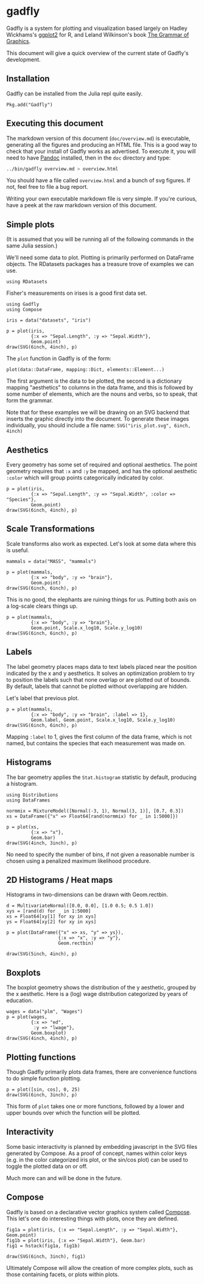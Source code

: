 
# gadfly

Gadfly is a system for plotting and visualization based largely on Hadley
Wickhams's [ggplot2](http://ggplot2.org/) for R, and Leland Wilkinson's book
[The Grammar of Graphics](http://www.cs.uic.edu/~wilkinson/TheGrammarOfGraphics/GOG.html).

This document will give a quick overview of the current state of Gadfly's
development.

## Installation

Gadfly can be installed from the Julia repl quite easily.

```{.julia execute="false"}
Pkg.add("Gadfly")
```

## Executing this document

The markdown version of this document (`doc/overview.md`) is executable,
generating all the figures and producing an HTML file. This is a good way to
check that your install of Gadfly works as advertised. To execute it, you will
need to have [Pandoc](http://johnmacfarlane.net/pandoc/) installed, then in the
`doc` directory and type:

```{.bash execute="false"}
../bin/gadfly overview.md > overview.html
```

You should have a file called `overview.html` and a bunch of svg figures. If
not, feel free to file a bug report.

Writing your own executable markdown file is very simple. If you're curious, have
a peek at the raw markdown version of this document.


## Simple plots

(It is assumed that you will be running all of the following commands in the
same Julia session.)

We'll need some data to plot. Plotting is primarily performed on DataFrame
objects. The RDatasets packages has a treasure trove of examples we can use.

```{.julia}
using RDatasets
```

Fisher's measurements on irises is a good first data set.

```{.julia}
using Gadfly
using Compose

iris = data("datasets", "iris")

p = plot(iris,
         {:x => "Sepal.Length", :y => "Sepal.Width"},
         Geom.point)
draw(SVG(6inch, 4inch), p)
```

The `plot` function in Gadfly is of the form:

```{.julia execute="false"}
plot(data::DataFrame, mapping::Dict, elements::Element...)
```

The first argument is the data to be plotted, the second is a dictionary
mapping "aesthetics" to columns in the data frame, and this is followed by some
number of elements, which are the nouns and verbs, so to speak, that form the
grammar.

Note that for these examples we will be drawing on an SVG backend that inserts
the graphic directly into the document. To generate these images individually,
you should include a file name: `SVG("iris_plot.svg", 6inch, 4inch)`

## Aesthetics

Every geometry has some set of required and optional aesthetics. The point
geometry requires that `:x` and `:y` be mapped, and has the optional aesthetic
`:color` which will group points categorically indicated by color.

```{.julia}
p = plot(iris,
         {:x => "Sepal.Length", :y => "Sepal.Width", :color => "Species"},
         Geom.point)
draw(SVG(6inch, 4inch), p)
```

## Scale Transformations

Scale transforms also work as expected. Let's look at some data where this is
useful.

```{.julia}
mammals = data("MASS", "mammals")

p = plot(mammals,
         {:x => "body", :y => "brain"},
         Geom.point)
draw(SVG(6inch, 6inch), p)
```

This is no good, the elephants are ruining things for us. Putting both axis on a
log-scale clears things up.

```{.julia}
p = plot(mammals,
         {:x => "body", :y => "brain"},
         Geom.point, Scale.x_log10, Scale.y_log10)
draw(SVG(6inch, 6inch), p)
```

## Labels

The label geometry places maps data to text labels placed near the position
indicated by the x and y aesthetics. It solves an optimization problem to try to
position the labels such that none overlap or are plotted out of bounds. By
default, labels that cannot be plotted without overlapping are hidden.

Let's label that previous plot.

```{.julia}
p = plot(mammals,
         {:x => "body", :y => "brain", :label => 1},
         Geom.label, Geom.point, Scale.x_log10, Scale.y_log10)
draw(SVG(6inch, 6inch), p)
```

Mapping `:label` to 1, gives the first column of the data frame, which is not
named, but contains the species that each measurement was made on.


## Histograms

The bar geometry applies the `Stat.histogram` statistic by default, producing a
histogram.

```{.julia}
using Distributions
using DataFrames

normmix = MixtureModel([Normal(-3, 1), Normal(3, 1)], [0.7, 0.3])
xs = DataFrame({"x" => Float64[rand(normmix) for _ in 1:5000]})

p = plot(xs,
         {:x => "x"},
         Geom.bar)
draw(SVG(4inch, 3inch), p)
```

No need to specify the number of bins, if not given a reasonable number is
chosen using a penalized maximum likelihood procedure.


## 2D Histograms / Heat maps

Histograms in two-dimensions can be drawn with Geom.rectbin.

```{.julia}
d = MultivariateNormal([0.0, 0.0], [1.0 0.5; 0.5 1.0])
xys = [rand(d) for _ in 1:5000]
xs = Float64[xy[1] for xy in xys]
ys = Float64[xy[2] for xy in xys]

p = plot(DataFrame({"x" => xs, "y" => ys}),
                   {:x => "x", :y => "y"},
                   Geom.rectbin)

draw(SVG(5inch, 4inch), p)
```


## Boxplots

The boxplot geometry shows the distribution of the y aesthetic, grouped by the x
aesthetic. Here is a (log) wage distribution categorized by years of education.

```{.julia}
wages = data("plm", "Wages")
p = plot(wages,
         {:x => "ed",
          :y => "lwage"},
         Geom.boxplot)
draw(SVG(4inch, 4inch), p)
```


## Plotting functions

Though Gadfly primarily plots data frames, there are convenience functions to do
simple function plotting.

```{.julia}
p = plot([sin, cos], 0, 25)
draw(SVG(6inch, 3inch), p)
```

This form of `plot` takes one or more functions, followed by a lower and upper
bounds over which the function will be plotted.


## Interactivity

Some basic interactivity is planned by embedding javascript in the SVG files
generated by Compose. As a proof of concept, names within color keys (e.g. in
the color categorized iris plot, or the sin/cos plot) can be used to toggle the
plotted data on or off.

Much more can and will be done in the future.

## Compose

Gadfly is based on a declarative vector graphics system called
[Compose](https://github.com/dcjones/Compose.jl). This let's one do interesting
things with plots, once they are defined.

```{.julia}
fig1a = plot(iris, {:x => "Sepal.Length", :y => "Sepal.Width"}, Geom.point)
fig1b = plot(iris, {:x => "Sepal.Width"}, Geom.bar)
fig1 = hstack(fig1a, fig1b)

draw(SVG(6inch, 3inch), fig1)
```

Ultimately Compose will allow the creation of more complex plots, such as those
containing facets, or plots within plots.

